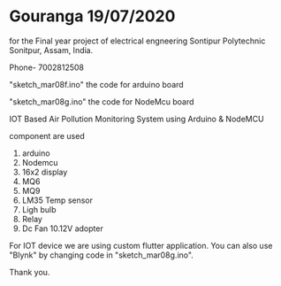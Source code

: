 # Gouranga 19/07/2020

for the Final year project of electrical engneering
Sontipur Polytechnic
Sonitpur, Assam, India.

Phone- 7002812508


"sketch_mar08f.ino"
the code for arduino board

"sketch_mar08g.ino"
the code for NodeMcu board

 IOT Based Air Pollution Monitoring System using Arduino & NodeMCU
 
component are used

1. arduino
2. Nodemcu
3. 16x2 display
4. MQ6
5. MQ9
6. LM35 Temp sensor
7. Ligh bulb
8. Relay
9. Dc Fan
10.12V adopter

For IOT device we are using custom flutter application. You can also use "Blynk" by changing code in "sketch_mar08g.ino".

Thank you.

